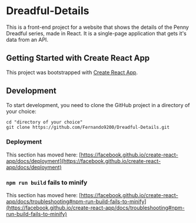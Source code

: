 # Dreadful-Details

This is a front-end project for a website that shows the details of the Penny Dreadful series, made in React. It is a single-page application that gets it's data from an API.

## Getting Started with Create React App

This project was bootstrapped with [Create React App](https://github.com/facebook/create-react-app).

## Development

To start development, you need to clone the GitHub project in a directory of your choice:

```shell
cd "directory of your choice"
git clone https://github.com/Fernando9200/Dreadful-Details.git
```

### Deployment

This section has moved here: [https://facebook.github.io/create-react-app/docs/deployment](https://facebook.github.io/create-react-app/docs/deployment)

### `npm run build` fails to minify

This section has moved here: [https://facebook.github.io/create-react-app/docs/troubleshooting#npm-run-build-fails-to-minify](https://facebook.github.io/create-react-app/docs/troubleshooting#npm-run-build-fails-to-minify)
